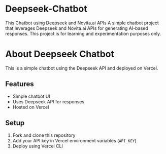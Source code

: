 # Deepseek-Chatbot
This Chatbot using Deepseek and Novita.ai APIs A simple chatbot project that leverages Deepseek and Novita.ai APIs for generating AI-based responses. This project is for learning and experimentation purposes only.

# About Deepseek Chatbot

This is a simple chatbot using the Deepseek API and deployed on Vercel.

## Features
- Simple chatbot UI
- Uses Deepseek API for responses
- Hosted on Vercel

## Setup
1. Fork and clone this repository
2. Add your API key in Vercel environment variables (`API_KEY`)
3. Deploy using Vercel CLI
